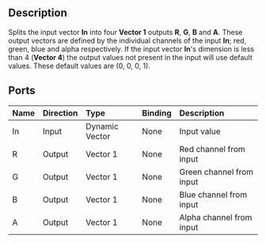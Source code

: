 ## Description

Splits the input vector **In** into four **Vector 1** outputs **R**, **G**, **B** and **A**. These output vectors are defined by the individual channels of the input **In**; red, green, blue and alpha respectively. If the input vector **In**'s dimension is less than 4 (**Vector 4**) the output values not present in the input will use default values. These default values are (0, 0, 0, 1).

## Ports

| Name        | Direction           | Type  | Binding | Description |
|:------------ |:-------------|:-----|:---|:---|
| In      | Input | Dynamic Vector | None | Input value |
| R | Output      |    Vector 1 | None | Red channel from input |
| G | Output      |    Vector 1 | None | Green channel from input |
| B | Output      |    Vector 1 | None | Blue channel from input |
| A | Output      |    Vector 1 | None | Alpha channel from input |